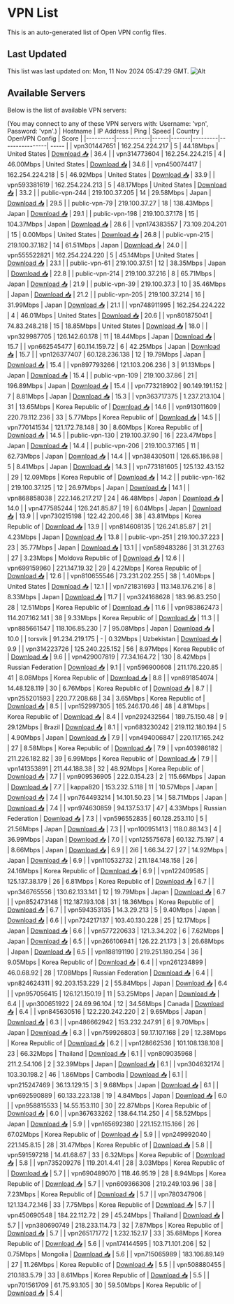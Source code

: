 # VPN List

This is an auto-generated list of Open VPN config files.

## Last Updated

This list was last updated on: Mon, 11 Nov 2024 05:47:29 GMT.
![Alt](https://repobeats.axiom.co/api/embed/186b98318ef1479477931607c1ad7d823f12451f.svg "Repobeats analytics image")

## Available Servers

Below is the list of available VPN servers:

(You may connect to any of these VPN servers with: Username: 'vpn', Password: 'vpn'.)
| Hostname | IP Address | Ping | Speed | Country | OpenVPN Config | Score |
|----------|------------|------|-------|---------|----------------| ----- |
| vpn301447651 | 162.254.224.217 | 5 | 44.18Mbps | United States | [Download 📥](./configs/server_0_US.ovpn) | 36.4 |
| vpn314773604 | 162.254.224.215 | 4 | 46.00Mbps | United States | [Download 📥](./configs/server_1_US.ovpn) | 34.6 |
| vpn450074417 | 162.254.224.218 | 5 | 46.92Mbps | United States | [Download 📥](./configs/server_2_US.ovpn) | 33.9 |
| vpn593381619 | 162.254.224.213 | 5 | 48.17Mbps | United States | [Download 📥](./configs/server_3_US.ovpn) | 33.2 |
| public-vpn-244 | 219.100.37.205 | 14 | 29.58Mbps | Japan | [Download 📥](./configs/server_4_JP.ovpn) | 29.5 |
| public-vpn-79 | 219.100.37.27 | 18 | 138.43Mbps | Japan | [Download 📥](./configs/server_5_JP.ovpn) | 29.1 |
| public-vpn-198 | 219.100.37.178 | 15 | 104.37Mbps | Japan | [Download 📥](./configs/server_6_JP.ovpn) | 28.6 |
| vpn174383557 | 73.109.204.201 | 15 | 0.00Mbps | United States | [Download 📥](./configs/server_7_US.ovpn) | 26.8 |
| public-vpn-215 | 219.100.37.182 | 14 | 61.51Mbps | Japan | [Download 📥](./configs/server_8_JP.ovpn) | 24.0 |
| vpn555522821 | 162.254.224.220 | 5 | 45.14Mbps | United States | [Download 📥](./configs/server_9_US.ovpn) | 23.1 |
| public-vpn-61 | 219.100.37.51 | 12 | 38.35Mbps | Japan | [Download 📥](./configs/server_10_JP.ovpn) | 22.8 |
| public-vpn-214 | 219.100.37.216 | 8 | 65.71Mbps | Japan | [Download 📥](./configs/server_11_JP.ovpn) | 21.9 |
| public-vpn-39 | 219.100.37.3 | 10 | 35.46Mbps | Japan | [Download 📥](./configs/server_12_JP.ovpn) | 21.2 |
| public-vpn-205 | 219.100.37.214 | 16 | 31.99Mbps | Japan | [Download 📥](./configs/server_13_JP.ovpn) | 21.1 |
| vpn748911995 | 162.254.224.222 | 4 | 46.01Mbps | United States | [Download 📥](./configs/server_14_US.ovpn) | 20.6 |
| vpn801875041 | 74.83.248.218 | 15 | 18.85Mbps | United States | [Download 📥](./configs/server_15_US.ovpn) | 18.0 |
| vpn329987705 | 126.142.60.178 | 11 | 18.44Mbps | Japan | [Download 📥](./configs/server_16_JP.ovpn) | 15.7 |
| vpn662545477 | 60.114.159.72 | 6 | 42.25Mbps | Japan | [Download 📥](./configs/server_17_JP.ovpn) | 15.7 |
| vpn126377407 | 60.128.236.138 | 12 | 19.79Mbps | Japan | [Download 📥](./configs/server_18_JP.ovpn) | 15.4 |
| vpn897793266 | 121.103.206.236 | 3 | 91.13Mbps | Japan | [Download 📥](./configs/server_19_JP.ovpn) | 15.4 |
| public-vpn-109 | 219.100.37.86 | 21 | 196.89Mbps | Japan | [Download 📥](./configs/server_20_JP.ovpn) | 15.4 |
| vpn773218902 | 90.149.191.152 | 7 | 8.81Mbps | Japan | [Download 📥](./configs/server_21_JP.ovpn) | 15.3 |
| vpn363717375 | 1.237.213.104 | 31 | 13.65Mbps | Korea Republic of | [Download 📥](./configs/server_22_KR.ovpn) | 14.6 |
| vpn913011609 | 220.79.112.236 | 33 | 5.77Mbps | Korea Republic of | [Download 📥](./configs/server_23_KR.ovpn) | 14.5 |
| vpn770141534 | 121.172.78.148 | 30 | 8.60Mbps | Korea Republic of | [Download 📥](./configs/server_24_KR.ovpn) | 14.5 |
| public-vpn-130 | 219.100.37.90 | 16 | 223.47Mbps | Japan | [Download 📥](./configs/server_25_JP.ovpn) | 14.4 |
| public-vpn-206 | 219.100.37.165 | 11 | 62.73Mbps | Japan | [Download 📥](./configs/server_26_JP.ovpn) | 14.4 |
| vpn384305011 | 126.65.186.98 | 5 | 8.41Mbps | Japan | [Download 📥](./configs/server_27_JP.ovpn) | 14.3 |
| vpn773181605 | 125.132.43.152 | 29 | 12.09Mbps | Korea Republic of | [Download 📥](./configs/server_28_KR.ovpn) | 14.2 |
| public-vpn-162 | 219.100.37.125 | 12 | 26.97Mbps | Japan | [Download 📥](./configs/server_29_JP.ovpn) | 14.1 |
| vpn868858038 | 222.146.217.217 | 24 | 46.48Mbps | Japan | [Download 📥](./configs/server_30_JP.ovpn) | 14.0 |
| vpn477585244 | 126.241.85.87 | 19 | 6.04Mbps | Japan | [Download 📥](./configs/server_31_JP.ovpn) | 13.9 |
| vpn730215198 | 122.42.200.46 | 38 | 43.81Mbps | Korea Republic of | [Download 📥](./configs/server_32_KR.ovpn) | 13.9 |
| vpn814608135 | 126.241.85.87 | 21 | 4.23Mbps | Japan | [Download 📥](./configs/server_33_JP.ovpn) | 13.8 |
| public-vpn-251 | 219.100.37.223 | 23 | 35.77Mbps | Japan | [Download 📥](./configs/server_34_JP.ovpn) | 13.1 |
| vpn589483286 | 31.31.27.63 | 27 | 3.23Mbps | Moldova Republic of | [Download 📥](./configs/server_35_MD.ovpn) | 12.6 |
| vpn699159960 | 221.147.19.32 | 29 | 4.22Mbps | Korea Republic of | [Download 📥](./configs/server_36_KR.ovpn) | 12.6 |
| vpn810655546 | 73.231.202.255 | 38 | 1.40Mbps | United States | [Download 📥](./configs/server_37_US.ovpn) | 12.1 |
| vpn721831693 | 113.148.176.216 | 8 | 8.33Mbps | Japan | [Download 📥](./configs/server_38_JP.ovpn) | 11.7 |
| vpn324168628 | 183.96.83.250 | 28 | 12.51Mbps | Korea Republic of | [Download 📥](./configs/server_39_KR.ovpn) | 11.6 |
| vpn983862473 | 114.207.162.141 | 38 | 9.33Mbps | Korea Republic of | [Download 📥](./configs/server_40_KR.ovpn) | 11.3 |
| vpn885661547 | 118.106.85.230 | 7 | 95.08Mbps | Japan | [Download 📥](./configs/server_41_JP.ovpn) | 10.0 |
| torsvik | 91.234.219.175 | - | 0.32Mbps | Uzbekistan | [Download 📥](./configs/server_42_UZ.ovpn) | 9.9 |
| vpn314223726 | 125.240.225.152 | 56 | 8.97Mbps | Korea Republic of | [Download 📥](./configs/server_43_KR.ovpn) | 9.6 |
| vpn429007819 | 77.34.164.72 | 130 | 8.42Mbps | Russian Federation | [Download 📥](./configs/server_44_RU.ovpn) | 9.1 |
| vpn596900608 | 211.176.220.85 | 41 | 8.08Mbps | Korea Republic of | [Download 📥](./configs/server_45_KR.ovpn) | 8.8 |
| vpn891854074 | 14.48.128.119 | 30 | 6.76Mbps | Korea Republic of | [Download 📥](./configs/server_46_KR.ovpn) | 8.7 |
| vpn255201593 | 220.77.208.68 | 34 | 3.65Mbps | Korea Republic of | [Download 📥](./configs/server_47_KR.ovpn) | 8.5 |
| vpn152997305 | 165.246.170.46 | 48 | 4.81Mbps | Korea Republic of | [Download 📥](./configs/server_48_KR.ovpn) | 8.4 |
| vpn292432564 | 189.75.150.48 | 9 | 29.12Mbps | Brazil | [Download 📥](./configs/server_49_BR.ovpn) | 8.1 |
| vpn683230242 | 219.112.180.194 | 5 | 4.90Mbps | Japan | [Download 📥](./configs/server_50_JP.ovpn) | 7.9 |
| vpn494006847 | 220.117.165.242 | 27 | 8.58Mbps | Korea Republic of | [Download 📥](./configs/server_51_KR.ovpn) | 7.9 |
| vpn403986182 | 211.226.182.82 | 39 | 6.99Mbps | Korea Republic of | [Download 📥](./configs/server_52_KR.ovpn) | 7.9 |
| vpn141353891 | 211.44.188.38 | 32 | 48.92Mbps | Korea Republic of | [Download 📥](./configs/server_53_KR.ovpn) | 7.7 |
| vpn909536905 | 222.0.154.23 | 2 | 115.66Mbps | Japan | [Download 📥](./configs/server_54_JP.ovpn) | 7.7 |
| kappa820 | 153.232.5.118 | 11 | 10.57Mbps | Japan | [Download 📥](./configs/server_55_JP.ovpn) | 7.4 |
| vpn764493214 | 14.101.50.23 | 14 | 58.71Mbps | Japan | [Download 📥](./configs/server_56_JP.ovpn) | 7.4 |
| vpn974630859 | 94.137.53.17 | 47 | 4.33Mbps | Russian Federation | [Download 📥](./configs/server_57_RU.ovpn) | 7.3 |
| vpn596552835 | 60.128.253.110 | 5 | 21.56Mbps | Japan | [Download 📥](./configs/server_58_JP.ovpn) | 7.3 |
| vpn100951413 | 118.0.88.143 | 4 | 36.99Mbps | Japan | [Download 📥](./configs/server_59_JP.ovpn) | 7.0 |
| vpn125575678 | 60.132.75.197 | 4 | 8.66Mbps | Japan | [Download 📥](./configs/server_60_JP.ovpn) | 6.9 |
| 2i6 | 1.66.34.27 | 27 | 14.92Mbps | Japan | [Download 📥](./configs/server_61_JP.ovpn) | 6.9 |
| vpn110532732 | 211.184.148.158 | 26 | 24.16Mbps | Korea Republic of | [Download 📥](./configs/server_62_KR.ovpn) | 6.9 |
| vpn122409585 | 125.137.38.179 | 26 | 6.81Mbps | Korea Republic of | [Download 📥](./configs/server_63_KR.ovpn) | 6.7 |
| vpn346765556 | 130.62.133.141 | 12 | 19.79Mbps | Japan | [Download 📥](./configs/server_64_JP.ovpn) | 6.7 |
| vpn852473148 | 112.187.193.108 | 31 | 18.36Mbps | Korea Republic of | [Download 📥](./configs/server_65_KR.ovpn) | 6.7 |
| vpn594353135 | 14.3.29.213 | 5 | 9.40Mbps | Japan | [Download 📥](./configs/server_66_JP.ovpn) | 6.6 |
| vpn724217137 | 103.40.130.228 | 25 | 12.17Mbps | Japan | [Download 📥](./configs/server_67_JP.ovpn) | 6.6 |
| vpn577220633 | 121.3.34.202 | 6 | 7.62Mbps | Japan | [Download 📥](./configs/server_68_JP.ovpn) | 6.5 |
| vpn266106941 | 126.22.21.173 | 3 | 26.68Mbps | Japan | [Download 📥](./configs/server_69_JP.ovpn) | 6.5 |
| vpn188191190 | 219.251.180.254 | 36 | 9.05Mbps | Korea Republic of | [Download 📥](./configs/server_70_KR.ovpn) | 6.4 |
| vpn261234899 | 46.0.68.92 | 28 | 17.08Mbps | Russian Federation | [Download 📥](./configs/server_71_RU.ovpn) | 6.4 |
| vpn824624311 | 92.203.153.229 | 2 | 55.84Mbps | Japan | [Download 📥](./configs/server_72_JP.ovpn) | 6.4 |
| vpn957056415 | 126.121.150.19 | 11 | 53.25Mbps | Japan | [Download 📥](./configs/server_73_JP.ovpn) | 6.4 |
| vpn300651922 | 24.69.96.104 | 12 | 34.56Mbps | Canada | [Download 📥](./configs/server_74_CA.ovpn) | 6.4 |
| vpn845630516 | 122.220.242.220 | 2 | 9.65Mbps | Japan | [Download 📥](./configs/server_75_JP.ovpn) | 6.3 |
| vpn486662942 | 153.232.247.91 | 6 | 9.70Mbps | Japan | [Download 📥](./configs/server_76_JP.ovpn) | 6.3 |
| vpn759926803 | 59.17.107.168 | 29 | 12.38Mbps | Korea Republic of | [Download 📥](./configs/server_77_KR.ovpn) | 6.2 |
| vpn128662536 | 101.108.138.108 | 23 | 66.32Mbps | Thailand | [Download 📥](./configs/server_78_TH.ovpn) | 6.1 |
| vpn809035968 | 211.2.54.106 | 2 | 32.39Mbps | Japan | [Download 📥](./configs/server_79_JP.ovpn) | 6.1 |
| vpn304632174 | 103.30.198.2 | 46 | 1.86Mbps | Cambodia | [Download 📥](./configs/server_80_KH.ovpn) | 6.1 |
| vpn215247469 | 36.13.129.15 | 3 | 9.68Mbps | Japan | [Download 📥](./configs/server_81_JP.ovpn) | 6.1 |
| vpn692590889 | 60.133.223.138 | 19 | 4.84Mbps | Japan | [Download 📥](./configs/server_82_JP.ovpn) | 6.0 |
| vpn958815533 | 14.55.153.110 | 30 | 22.87Mbps | Korea Republic of | [Download 📥](./configs/server_83_KR.ovpn) | 6.0 |
| vpn367633262 | 138.64.114.250 | 4 | 58.52Mbps | Japan | [Download 📥](./configs/server_84_JP.ovpn) | 5.9 |
| vpn165692380 | 221.152.115.166 | 26 | 67.02Mbps | Korea Republic of | [Download 📥](./configs/server_85_KR.ovpn) | 5.9 |
| vpn249992040 | 221.145.8.15 | 28 | 31.47Mbps | Korea Republic of | [Download 📥](./configs/server_86_KR.ovpn) | 5.8 |
| vpn591597218 | 14.41.68.67 | 33 | 6.32Mbps | Korea Republic of | [Download 📥](./configs/server_87_KR.ovpn) | 5.8 |
| vpn735209276 | 119.201.4.41 | 28 | 3.03Mbps | Korea Republic of | [Download 📥](./configs/server_88_KR.ovpn) | 5.7 |
| vpn690489070 | 118.46.95.19 | 28 | 8.94Mbps | Korea Republic of | [Download 📥](./configs/server_89_KR.ovpn) | 5.7 |
| vpn609366308 | 219.249.103.96 | 38 | 7.23Mbps | Korea Republic of | [Download 📥](./configs/server_90_KR.ovpn) | 5.7 |
| vpn780347906 | 121.134.72.146 | 33 | 7.75Mbps | Korea Republic of | [Download 📥](./configs/server_91_KR.ovpn) | 5.7 |
| vpn450690548 | 184.22.112.72 | 29 | 45.24Mbps | Thailand | [Download 📥](./configs/server_92_TH.ovpn) | 5.7 |
| vpn380690749 | 218.233.114.73 | 32 | 7.87Mbps | Korea Republic of | [Download 📥](./configs/server_93_KR.ovpn) | 5.7 |
| vpn265171772 | 1.232.152.17 | 33 | 35.68Mbps | Korea Republic of | [Download 📥](./configs/server_94_KR.ovpn) | 5.6 |
| vpn174144595 | 103.71.101.206 | 52 | 0.75Mbps | Mongolia | [Download 📥](./configs/server_95_MN.ovpn) | 5.6 |
| vpn715065989 | 183.106.89.149 | 27 | 11.26Mbps | Korea Republic of | [Download 📥](./configs/server_96_KR.ovpn) | 5.5 |
| vpn508880455 | 210.183.5.79 | 33 | 8.61Mbps | Korea Republic of | [Download 📥](./configs/server_97_KR.ovpn) | 5.5 |
| vpn701561709 | 61.75.93.105 | 30 | 59.50Mbps | Korea Republic of | [Download 📥](./configs/server_98_KR.ovpn) | 5.4 |
